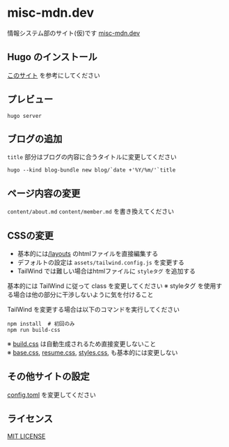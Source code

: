 # misc-mdn.dev

情報システム部のサイト(仮)です [misc-mdn.dev](https://misc-mdn.dev)

## Hugo のインストール
[このサイト](https://gohugo.io/getting-started/installing/) を参考にしてください

## プレビュー
```shell
hugo server
```

## ブログの追加
`title` 部分はブログの内容に合うタイトルに変更してください
```shell
hugo --kind blog-bundle new blog/`date +'%Y/%m/'`title
```

## ページ内容の変更
`content/about.md` `content/member.md` を書き換えてください

## CSSの変更
- 基本的には[/layouts](./layouts/) のhtmlファイルを直接編集する
- デフォルトの設定は `assets/tailwind.config.js` を変更する
- TailWind では難しい場合はhtmlファイルに `styleタグ` を追加する 

基本的には TailWind に従って class を変更してください
※ styleタグ を使用する場合は他の部分に干渉しないように気を付けること

TailWind を変更する場合は以下のコマンドを実行してください
```shell
npm install  # 初回のみ
npm run build-css
```

※ [build.css](./assets/css/build.css) は自動生成されるため直接変更しないこと  
※ [base.css](./assets/css/base.css), 
[resume.css](./assets/css/resume.css), 
[styles.css](./assets/css/styles.css), 
も基本的には変更しない

## その他サイトの設定
[config.toml](./config.toml) を変更してください

## ライセンス
[MIT LICENSE](./LICENSE)
